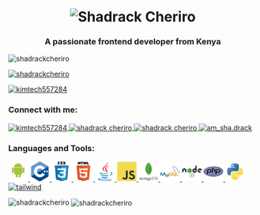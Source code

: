 <h1 align="center">
  <a href="#" style="text-decoration: none;">
    <img src="https://readme-typing-svg.demolab.com?font=Fira+Code&size=35&pause=2000&color=F70000&width=500&lines=Hi+%F0%9F%91%8B%2C+I'm+Shadrack+Cheriro;A+Software+Developer;Tech+Lover+%26+Web+Developer" alt="Shadrack Cheriro" />
  </a>
</h1>
<h3 align="center">A passionate frontend developer from Kenya</h3>

<p align="left">
  <img src="https://komarev.com/ghpvc/?username=shadrackcheriro&label=Profile%20views&color=0e75b6&style=flat" alt="shadrackcheriro" />
</p>

<p align="left">
  <a href="https://github.com/ryo-ma/github-profile-trophy">
    <img src="https://github-profile-trophy.vercel.app/?username=shadrackcheriro" alt="shadrackcheriro" />
  </a>
</p>

<p align="left">
  <a href="https://twitter.com/kimtech557284" target="blank">
    <img src="https://img.shields.io/twitter/follow/kimtech557284?logo=twitter&style=for-the-badge" alt="kimtech557284" />
  </a>
</p>

<h3 align="left">Connect with me:</h3>
<p align="left">
  <a href="https://twitter.com/kimtech557284" target="blank">
    <img align="center" src="https://raw.githubusercontent.com/rahuldkjain/github-profile-readme-generator/master/src/images/icons/Social/twitter.svg" alt="kimtech557284" height="30" width="40" />
  </a>
  <a href="https://linkedin.com/in/shadrack-cheriro-82b642298" target="blank">
    <img align="center" src="https://raw.githubusercontent.com/rahuldkjain/github-profile-readme-generator/master/src/images/icons/Social/linked-in-alt.svg" alt="shadrack cheriro" height="30" width="40" />
  </a>
  <a href="https://fb.com/100069654345732" target="blank">
    <img align="center" src="https://raw.githubusercontent.com/rahuldkjain/github-profile-readme-generator/master/src/images/icons/Social/facebook.svg" alt="shadrack cheriro" height="30" width="40" />
  </a>
  <a href="https://instagram.com/am_sha.drack" target="blank">
    <img align="center" src="https://raw.githubusercontent.com/rahuldkjain/github-profile-readme-generator/master/src/images/icons/Social/instagram.svg" alt="am_sha.drack" height="30" width="40" />
  </a>
</p>

<h3 align="left">Languages and Tools:</h3>
<p align="left">
  <a href="https://developer.android.com" target="_blank" rel="noreferrer">
    <img src="https://raw.githubusercontent.com/devicons/devicon/master/icons/android/android-original-wordmark.svg" alt="android" width="40" height="40" />
  </a>
  <a href="https://www.w3schools.com/cpp/" target="_blank" rel="noreferrer">
    <img src="https://raw.githubusercontent.com/devicons/devicon/master/icons/cplusplus/cplusplus-original.svg" alt="cplusplus" width="40" height="40" />
  </a>
  <a href="https://www.w3schools.com/css/" target="_blank" rel="noreferrer">
    <img src="https://raw.githubusercontent.com/devicons/devicon/master/icons/css3/css3-original-wordmark.svg" alt="css3" width="40" height="40" />
  </a>
  <a href="https://www.w3.org/html/" target="_blank" rel="noreferrer">
    <img src="https://raw.githubusercontent.com/devicons/devicon/master/icons/html5/html5-original-wordmark.svg" alt="html5" width="40" height="40" />
  </a>
  <a href="https://www.java.com" target="_blank" rel="noreferrer">
    <img src="https://raw.githubusercontent.com/devicons/devicon/master/icons/java/java-original.svg" alt="java" width="40" height="40" />
  </a>
  <a href="https://developer.mozilla.org/en-US/docs/Web/JavaScript" target="_blank" rel="noreferrer">
    <img src="https://raw.githubusercontent.com/devicons/devicon/master/icons/javascript/javascript-original.svg" alt="javascript" width="40" height="40" />
  </a>
  <a href="https://www.mongodb.com/" target="_blank" rel="noreferrer">
    <img src="https://raw.githubusercontent.com/devicons/devicon/master/icons/mongodb/mongodb-original-wordmark.svg" alt="mongodb" width="40" height="40" />
  </a>
  <a href="https://www.mysql.com/" target="_blank" rel="noreferrer">
    <img src="https://raw.githubusercontent.com/devicons/devicon/master/icons/mysql/mysql-original-wordmark.svg" alt="mysql" width="40" height="40" />
  </a>
  <a href="https://nodejs.org" target="_blank" rel="noreferrer">
    <img src="https://raw.githubusercontent.com/devicons/devicon/master/icons/nodejs/nodejs-original-wordmark.svg" alt="nodejs" width="40" height="40" />
  </a>
  <a href="https://www.php.net" target="_blank" rel="noreferrer">
    <img src="https://raw.githubusercontent.com/devicons/devicon/master/icons/php/php-original.svg" alt="php" width="40" height="40" />
  </a>
  <a href="https://www.python.org" target="_blank" rel="noreferrer">
    <img src="https://raw.githubusercontent.com/devicons/devicon/master/icons/python/python-original.svg" alt="python" width="40" height="40" />
  </a>
  <a href="https://tailwindcss.com/" target="_blank" rel="noreferrer">
    <img src="https://www.vectorlogo.zone/logos/tailwindcss/tailwindcss-icon.svg" alt="tailwind" width="40" height="40" />
  </a>
</p>

<p><img align="left" src="https://github-readme-stats.vercel.app/api/top-langs?username=shadrackcheriro&show_icons=true&locale=en&layout=compact" alt="shadrackcheriro" /></p>

<p>&nbsp;<img align="center" src="https://github-readme-stats.vercel.app/api?username=shadrackcheriro&show_icons=true&locale=en" alt="shadrackcheriro" /></p>
